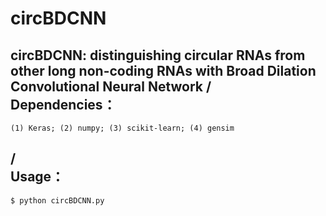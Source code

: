 # circBDCNN
circBDCNN: distinguishing circular RNAs from other long non-coding RNAs with Broad Dilation Convolutional Neural Network
/<br>Dependencies：
-----
    (1) Keras; (2) numpy; (3) scikit-learn; (4) gensim
/<br>Usage：
-----
    $ python circBDCNN.py
